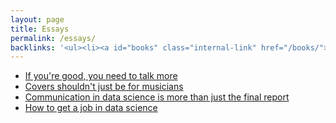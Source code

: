 ```yaml
---
layout: page
title: Essays
permalink: /essays/
backlinks: '<ul><li><a id="books" class="internal-link" href="/books/">Books</a></li><li><a id="home" class="internal-link" href="/">Home</a></li></ul>'
---
```


* <a id="talk-more" class="internal-link" href="/talk-more/">If you're good, you need to talk more</a>
* <a id="covers-shouldnt-just-be-for-musicians" class="internal-link" href="/covers-shouldnt-just-be-for-musicians/">Covers shouldn't just be for musicians</a>
* <a id="communication-in-data-science" class="internal-link" href="/communication-in-data-science/">Communication in data science is more than just the final report</a>
* <a id="how-to-get-a-job-in-data-science" class="internal-link" href="/how-to-get-a-job-in-data-science/">How to get a job in data science</a>